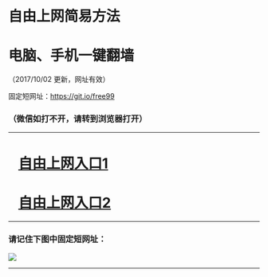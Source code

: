 ﻿# 自由上网简易方法

# 电脑、手机一键翻墙

（2017/10/02 更新，网址有效）

固定短网址：https://git.io/free99

### （微信如打不开，请转到浏览器打开）


***





# &nbsp;&nbsp; <a href="http://ft230236783.fwtz-zhenx1001.xyz/fwqtz01.html?t=100200111573 " target="_blank">自由上网入口1</a>
# &nbsp;&nbsp; <a href="http://ft965425818.fw-tzzhen1002.xyz/fwqtz02.html?t=100200116729 " target="_blank">自由上网入口2</a>
***

### 请记住下图中固定短网址：

<img src="https://s3-us-west-2.amazonaws.com/fwq-1001/yjfq-20170905okok.png" /> 


***

